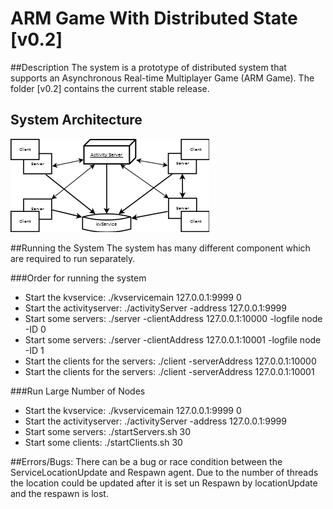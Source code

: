 # ARM Game With Distributed State [v0.2]

##Description
The system is a prototype of distributed system that supports an Asynchronous Real-time Multiplayer Game (ARM Game). 
The folder [v0.2] contains the current stable release.

## System Architecture
![Alt text](https://github.com/Neo-X/DistributedSystems/blob/master/FinalReport/images/client-distributed-server-model-Activity.png "System Architecture")


##Running the System
The system has many different component which are required to run separately.

###Order for running the system

- Start the kvservice: ./kvservicemain 127.0.0.1:9999 0
- Start the activityserver: ./activityServer -address 127.0.0.1:9999
- Start some servers: ./server -clientAddress 127.0.0.1:10000 -logfile node -ID 0
- Start some servers: ./server -clientAddress 127.0.0.1:10001 -logfile node -ID 1
- Start the clients for the servers: ./client -serverAddress 127.0.0.1:10000
- Start the clients for the servers: ./client -serverAddress 127.0.0.1:10001

###Run Large Number of Nodes

- Start the kvservice: ./kvservicemain 127.0.0.1:9999 0
- Start the activityserver: ./activityServer -address 127.0.0.1:9999
- Start some servers: ./startServers.sh 30
- Start some clients: ./startClients.sh 30



##Errors/Bugs:
There can be a bug or race condition between the ServiceLocationUpdate and Respawn agent. Due to the number of threads the location could be updated after it is set un Respawn by locationUpdate and the respawn is lost.
